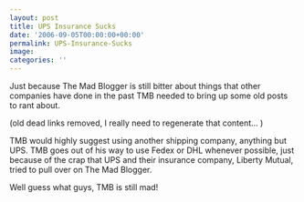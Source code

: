 ```yaml
---
layout: post
title: UPS Insurance Sucks
date: '2006-09-05T00:00:00+00:00'
permalink: UPS-Insurance-Sucks
image: 
categories: ''
---
```

Just because The Mad Blogger is still bitter about things that other companies have done in the past TMB needed to bring up some old posts to rant about. 

(old dead links removed, I really need to regenerate that content... )

TMB would highly suggest using another shipping company, anything but UPS. TMB goes out of his way to use Fedex or DHL whenever possible, just because of the crap that UPS and their insurance company, Liberty Mutual, tried to pull over on The Mad Blogger.

Well guess what guys, TMB is still mad!
